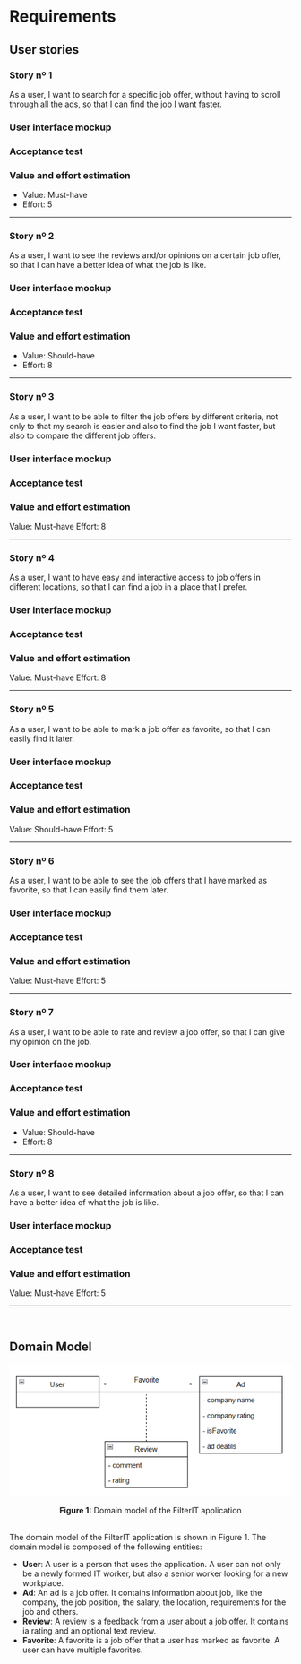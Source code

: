 
# Requirements

## User stories
### Story nº 1
As a user, I want to search for a specific job offer, without having to scroll through all the ads, so that I can find the job I want faster.

### User interface mockup

### Acceptance test

### Value and effort estimation
- Value: Must-have
- Effort: 5

---

### Story nº 2
As a user, I want to see the reviews and/or opinions on a certain job offer, so that I can have a better idea of what the job is like.

### User interface mockup

### Acceptance test

### Value and effort estimation
- Value: Should-have
- Effort: 8

---

### Story nº 3
As a user, I want to be able to filter the job offers by different criteria, not only to that my search is easier and also to find the job I want faster, but also to compare the different job offers.

### User interface mockup

### Acceptance test

### Value and effort estimation
Value: Must-have
Effort: 8

---

### Story nº 4
As a user, I want to have easy and interactive access to job offers in different locations, so that I can find a job in a place that I prefer.

### User interface mockup

### Acceptance test

### Value and effort estimation
Value: Must-have
Effort: 8

---

### Story nº 5
As a user, I want to be able to mark a job offer as favorite, so that I can easily find it later.

### User interface mockup

### Acceptance test

### Value and effort estimation
Value: Should-have
Effort: 5

---

### Story nº 6
As a user, I want to be able to see the job offers that I have marked as favorite, so that I can easily find them later.

### User interface mockup

### Acceptance test

### Value and effort estimation
Value: Must-have
Effort: 5

---

### Story nº 7
As a user, I want to be able to rate and review a job offer, so that I can give my opinion on the job.
### User interface mockup

### Acceptance test

### Value and effort estimation
- Value: Should-have
- Effort: 8

---

### Story nº 8
As a user, I want to see detailed information about a job offer, so that I can have a better idea of what the job is like.

### User interface mockup

### Acceptance test

### Value and effort estimation
Value: Must-have
Effort: 5

---
<br>

## Domain Model
 <p align="center" justify="center">
  <img src="../images/domain_model.png" alt="Domain Model">
</p>
<p align="center" justify="center">
  <b>Figure 1:</b> Domain model of the FilterIT application
</p>
<br>
The domain model of the FilterIT application is shown in Figure 1. The domain model is composed of the following entities:

- **User**: A user is a person that uses the application. A user can not only be a newly formed IT worker, but also a senior worker looking for a new workplace. 
- **Ad**: An ad is a job offer. It contains information about job, like the company, the job position, the salary, the location, requirements for the job and others.
- **Review**: A review is a feedback from a user about a job offer. It contains ia rating and an optional text review.
- **Favorite**: A favorite is a job offer that a user has marked as favorite. A user can have multiple favorites.